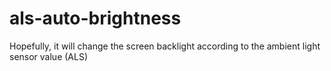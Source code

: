 als-auto-brightness
===================

Hopefully, it will change the screen backlight according to the ambient light sensor value (ALS)
